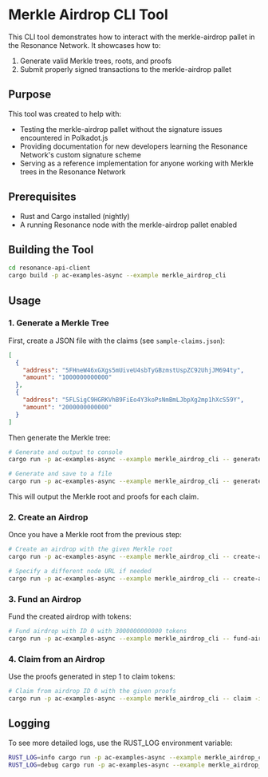# Merkle Airdrop CLI Tool

This CLI tool demonstrates how to interact with the merkle-airdrop pallet in the Resonance Network. It showcases how to:

1. Generate valid Merkle trees, roots, and proofs
2. Submit properly signed transactions to the merkle-airdrop pallet

## Purpose

This tool was created to help with:

- Testing the merkle-airdrop pallet without the signature issues encountered in Polkadot.js
- Providing documentation for new developers learning the Resonance Network's custom signature scheme
- Serving as a reference implementation for anyone working with Merkle trees in the Resonance Network

## Prerequisites

- Rust and Cargo installed (nightly)
- A running Resonance node with the merkle-airdrop pallet enabled

## Building the Tool

```bash
cd resonance-api-client
cargo build -p ac-examples-async --example merkle_airdrop_cli
```

## Usage

### 1. Generate a Merkle Tree

First, create a JSON file with the claims (see `sample-claims.json`):

```json
[
  {
    "address": "5FHneW46xGXgs5mUiveU4sbTyGBzmstUspZC92UhjJM694ty",
    "amount": "1000000000000"
  },
  {
    "address": "5FLSigC9HGRKVhB9FiEo4Y3koPsNmBmLJbpXg2mp1hXcS59Y",
    "amount": "2000000000000"
  }
]
```

Then generate the Merkle tree:

```bash
# Generate and output to console
cargo run -p ac-examples-async --example merkle_airdrop_cli -- generate-merkle-tree -i examples/async/examples/sample-claims.json

# Generate and save to a file
cargo run -p ac-examples-async --example merkle_airdrop_cli -- generate-merkle-tree -i examples/async/examples/sample-claims.json -o tree-output.json
```

This will output the Merkle root and proofs for each claim.

### 2. Create an Airdrop

Once you have a Merkle root from the previous step:

```bash
# Create an airdrop with the given Merkle root
cargo run -p ac-examples-async --example merkle_airdrop_cli -- create-airdrop -m 0x1234567890abcdef1234567890abcdef1234567890abcdef1234567890abcdef

# Specify a different node URL if needed
cargo run -p ac-examples-async --example merkle_airdrop_cli -- create-airdrop -m 0x1234... --node-url ws://192.168.1.100:9944
```

### 3. Fund an Airdrop

Fund the created airdrop with tokens:

```bash
# Fund airdrop with ID 0 with 3000000000000 tokens
cargo run -p ac-examples-async --example merkle_airdrop_cli -- fund-airdrop -i 0 -a 3000000000000
```

### 4. Claim from an Airdrop

Use the proofs generated in step 1 to claim tokens:

```bash
# Claim from airdrop ID 0 with the given proofs
cargo run -p ac-examples-async --example merkle_airdrop_cli -- claim -i 0 -a 1000000000000 -p 0x1234... -p 0x5678...
```

## Logging

To see more detailed logs, use the RUST_LOG environment variable:

```bash
RUST_LOG=info cargo run -p ac-examples-async --example merkle_airdrop_cli -- create-airdrop -m 0x1234...
RUST_LOG=debug cargo run -p ac-examples-async --example merkle_airdrop_cli -- fund-airdrop -i 0 -a 3000000000000
```
